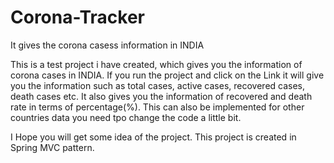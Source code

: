 # Corona-Tracker
It gives the corona casess information in INDIA

This is a test project i have created, which gives you the information of corona cases in INDIA.
If you run the project and click on the Link it will give you the information such as total cases, active cases, recovered cases,
death cases etc.
It also gives you the information of recovered and death rate in terms of percentage(%).
This can also be implemented for other countries data you need tpo change the code a little bit.

I Hope you will get some idea of the project.
This project is created in Spring MVC pattern.
